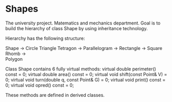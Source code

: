 # Shapes
The university project. Matematics and mechanics department. Goal is to build the hierarchy of class Shape by using inheritance technology.

Hierarchy has the following structure:

Shape ->
    Circle
    Triangle
    Tetragon  ->  Parallelogram  ->  Rectangle  ->  Square
                                     Rhomb      ->      
    Polygon

Class Shape contains 6 fully virtual methods:
	virtual double perimeter() const = 0;
	virtual double area() const = 0;
	virtual void shift(const Point& V) = 0;
	virtual void turn(double q, const Point& G) = 0;
	virtual void print() const = 0;
	virtual void opred() const = 0;
  
These methods are defined in derived classes.
